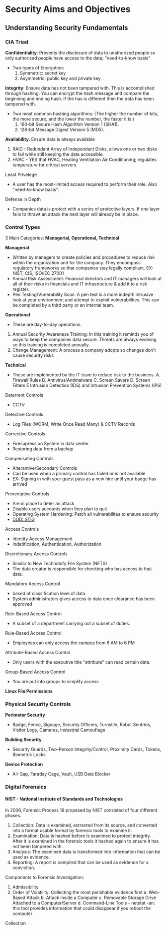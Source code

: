 # Security Aims and Objectives 

## Understanding Security Fundamentals

### CIA Triad

**Confidentiality**: Prevents the disclosure of data to unathorized people so only authorized people have access to the data; "need-to-know basis"
- Two types of Encryption:
  1. Symmetric: secret key
  2. Asymmetric: public key and private key

**Integrity**: Ensure data has not been tampered with. This is accomplished through hashing. You can encrypt the hash message and compare the beginning and ending hash. If the has is different then the data has been tampered with. 
- Two most common hashing algorithms: (The higher the number of bits, the more secure, and the lower the number, the faster it is.)
  1. 160-bit Secure Hash Algorithm Version 1 (SHA1).
  2. 128-bit Message Digest Version 5 (MD5). 

**Availability**: Ensure data is always available
  1. RAID - Redundant Array of Independant Disks, allows one or two disks to fail while still keeping the data accessible. 
  2. HVAC - YES that HVAC, Heating Ventilation Air Conditioning; regulates temperature for critical servers. 

Least Privelege
- A user has the most-limited access required to perform their role. Also "need-to-know basis".

Defense in Depth  
- Companies data is protect with a series of protective layers. If one layer fails to thrawt an attack the next layer will already be in place. 

### Control Types

3 Main Categories: **Managerial, Operational, Technical**

**Managerial**
- Written by managers to create policies and procedures to reduce risk within the organization and for the company. They encompass regulatory frameworks so that companies stay legally compliant. EX: NIST, CIS, ISO/IEC 27001
- Annual Risk Assessment: Financial directors and IT managers will look at all of their risks in financials and IT infrastructure & add it to a risk register.
- Pen Testing/Vunerability Scan: A pen test is a more indepth intrusive look at your envrionment and attempt to exploit vulnerabilities. This can be completed by a third party or an internal team. 

**Operational**
- These are day-to-day operations.
1. Annual Security Awareness Training: In this training it reminds you of ways to keep the companies data secure. Threats are always evolving so this training is completed annually. 
2. Change Management: A process a company adopts so changes don't cause security risks 

**Technical**
- These are implemented by the IT team to reduce risk to the business.
  A. Firewall Rules
  B. Antivirus/Antimalware
  C. Screen Savers
  D. Screen Filters
  E Intrusion Detection (IDS) and Intrusion Prevention Systems (IPS)

Deterrent Controls
 - CCTV

Detective Controls
- Log Files (WORM; Write Once Read Many) & CCTV Records

Corrective Controls
- Firesupression System in data center
- Restoring data from a backup

Compensating Controls
- Alterantive/Secondary Controls
- Can be used when a primary control has failed or is not available
- EX: Signing in with your guest pass as a new hire until your badge has arrived

Preventative Controls 
- Are in place to deter an attack
- Disable users accounts when they plan to quit
- Operating System Hardening: Patch all vulnerabilites to ensure security
- [DOD: STIG](https://public.cyber.mil/stigs/)

Access Controls
- Identity Access Management
- Indetification, Authentication, Authorization

Discretionary Access Controls
- Similar to New Technolofy File System (NFTS)
- The data creator is responsible for checking who has access to that data.

Mandatory Access Control
- based of classification level of data
- System administrators gives access to data once clearance has been approved

Role-Based Access Control
- A subset of a department carrying out a subset of duties.

Rule-Based Access Control
- Employees can only access the campus from 6 AM to 6 PM

Attribute-Based Access Control
- Only users with the executive title "attribute" can read certain data.

Group-Based Access Control
- You are put into groups to simplify access

**Linux File Permissions**

### Physical Security Controls

**Perimeter Security**
- Badge, Fence, Signage, Security Officers, Turnstile, Robot Sentries, Visitor Logs, Cameras, Industrial Camouflage

**Building Security**
- Security Guards, Two-Person Integrity/Control, Proximity Cards, Tokens, Biometric Locks
  
**Device Protection**
- Air Gap, Faraday Cage, Vault, USB Data Blocker

### Digital Forensics

#### NIST - National Institute of Standards and Technologies

In 2006, Forensic Process 19 propesed by NIST consisted of four different phases.

1. Collection: Data is examined, extracted from its source, and converted into a format usable format by forensic tools to examine it.
2. Examination: Data is hashed before is examined to protect integrity. After it is examined in the forensic tools it hashed again to ensure it has not been tampered with.
3. Analysis: The examined data is transformed into information that can be used as evidence.
4. Reporting: A report is compiled that can be used as evidence for a conviction.

Components to Forensic Investigation:
1. Admissibility
2. Order of Volatility: Collecting the most perishable evidence first
   a. Web-Based Attack
   b. Attack inside a Computer
   c. Removable Storage Drive Attached to a Computer/Server
   d. Command-Line Tools - netstat -an: this tool provides information that could disappear if you reboot the computer

Collection

